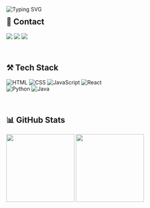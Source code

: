 <p align="left">
  <img
    src="https://readme-typing-svg.demolab.com?font=Poppins&size=50&pause=1000&color=F4AABF&center=false&vCenter=true&random=false&width=1300&height=150&lines=%22HELLO%2C+KAYOUNG+WORLD!%22" 
    alt="Typing SVG" 
    style="margin-bottom: -20px;" 
  />
</p>

## 💌 Contact
<a href="https://kayoung-portfolio.netlify.app/" target="_blank"><img src="https://img.shields.io/badge/Portfolio-000000?style=flat-square&logo=Netlify&logoColor=white"/></a>
<a href="mailto:iamkaouo@gmail.com" target="_blank"><img src="https://img.shields.io/badge/Gmail-EA4335?style=flat-square&logo=Gmail&logoColor=white"/></a>
<a href="https://velog.io/@kaouoi" target="_blank"><img src="https://img.shields.io/badge/Velog-20C997?style=flat-square&logo=Velog&logoColor=white"/></a>

<br>

## ⚒️ Tech Stack
![HTML](https://img.shields.io/badge/HTML-E34F26?style=for-the-badge&logo=html5&logoColor=white)
![CSS](https://img.shields.io/badge/CSS3-1572B6?style=for-the-badge&logo=css3&logoColor=white)
![JavaScript](https://img.shields.io/badge/JavaScript-F7DF1E?style=for-the-badge&logo=javascript&logoColor=black)
![React](https://img.shields.io/badge/React-20232A?style=for-the-badge&logo=react&logoColor=61DAFB)
<br>
![Python](https://img.shields.io/badge/Python-3776AB?style=for-the-badge&logo=python&logoColor=white)
![Java](https://img.shields.io/badge/Java-007396?style=for-the-badge&logo=java&logoColor=white)

<br>

## 📊 GitHub Stats
<div align="left">
  <img src="https://github-readme-stats.vercel.app/api?username=kaouo&show_icons=true&theme=rose_pine" height="180px"/>
  <img src="https://github-readme-stats.vercel.app/api/top-langs/?username=kaouo&layout=compact&theme=rose_pine" height="180px"/>
</div>
